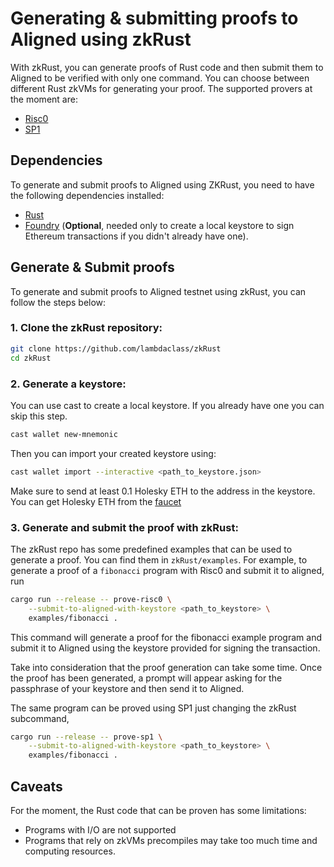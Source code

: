 # Generating & submitting proofs to Aligned using zkRust

With zkRust, you can generate proofs of Rust code and then submit them to Aligned to be verified with only one command. You can choose between different Rust zkVMs for generating your proof. The supported provers at the moment are:
* [Risc0](https://github.com/risc0/risc0)
* [SP1](https://github.com/succinctlabs/sp1)

## Dependencies

To generate and submit proofs to Aligned using ZKRust, you need to have the following dependencies installed:
- [Rust](https://www.rust-lang.org/tools/install)
- [Foundry](https://book.getfoundry.sh/getting-started/installation) (**Optional**, needed only to create a local keystore to sign Ethereum transactions if you didn't already have one).

## Generate & Submit proofs

To generate and submit proofs to Aligned testnet using zkRust, you can follow the steps below:

### 1. Clone the zkRust repository:

```bash
git clone https://github.com/lambdaclass/zkRust
cd zkRust
```

### 2. Generate a keystore:

You can use cast to create a local keystore.
If you already have one you can skip this step.

```bash
cast wallet new-mnemonic
```

Then you can import your created keystore using:

```bash
cast wallet import --interactive <path_to_keystore.json>
```

Make sure to send at least 0.1 Holesky ETH to the address in the keystore.
You can get Holesky ETH from the [faucet](https://cloud.google.com/application/web3/faucet/ethereum/holesky)

### 3. Generate and submit the proof with zkRust:

The zkRust repo has some predefined examples that can be used to generate a proof. You can find them in `zkRust/examples`. For example, to generate a proof of a `fibonacci` program with Risc0 and submit it to aligned, run

```bash
cargo run --release -- prove-risc0 \
    --submit-to-aligned-with-keystore <path_to_keystore> \
    examples/fibonacci .
```

This command will generate a proof for the fibonacci example program and submit it to Aligned using the keystore provided for signing the transaction.

Take into consideration that the proof generation can take some time. Once the proof has been generated, a prompt will appear asking for the passphrase of your keystore and then send it to Aligned.

The same program can be proved using SP1 just changing the zkRust subcommand,

```bash
cargo run --release -- prove-sp1 \
    --submit-to-aligned-with-keystore <path_to_keystore> \
    examples/fibonacci .
```

## Caveats

For the moment, the Rust code that can be proven has some limitations:
* Programs with I/O are not supported
* Programs that rely on zkVMs precompiles may take too much time and computing resources.   
